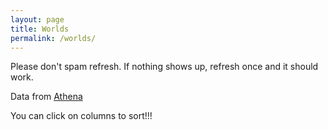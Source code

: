 ```yaml
---
layout: page
title: Worlds
permalink: /worlds/
---
```


Please don't spam refresh. If nothing shows up, refresh once and it should work.

Data from [Athena](https://github.com/Wynntils/Athena)

You can click on columns to sort!!!

<table class='table table-striped table-condensed table-dark table-sm' id="worlds"></table>



<script src="https://code.jquery.com/jquery-3.6.0.min.js" integrity="sha256-/xUj+3OJU5yExlq6GSYGSHk7tPXikynS7ogEvDej/m4=" crossorigin="anonymous"></script>
<script src="https://cdnjs.cloudflare.com/ajax/libs/twitter-bootstrap/4.2.1/js/bootstrap.bundle.min.js"></script>
<script src="/js/jquery.csv.min.js"></script>
<script src="https://cdn.datatables.net/1.10.19/js/jquery.dataTables.min.js"></script>
<script src="https://cdn.datatables.net/1.10.19/js/dataTables.bootstrap4.min.js"></script>
<script type="text/javascript" src="//cdn.datatables.net/plug-ins/1.10.19/sorting/time.js"></script>
<script type="text/javascript" src="//cdn.datatables.net/plug-ins/1.11.3/sorting/natural.js"></script>
<script src="/js/worlds.js"></script>
<script>
  getWorlds().then(function(){
    makeArray().then(function(){
      $('#worlds').DataTable({
        data: finalArray,
        paging: false, 
        autoWidth: false,
        searching: false,
        columnDefs: [
          { type: 'time-uni', targets: 1 },
          { type: 'natural', targets: 0 }
        ],
        columns: [
            { title: "World" },
            { title: "Uptime (hh:mm)" },
            { title: "Player Count" },
            { title: "Next soul point in ~x min" }
        ],
        order: [[1,'asc']]
      });
    })
  })
</script>
